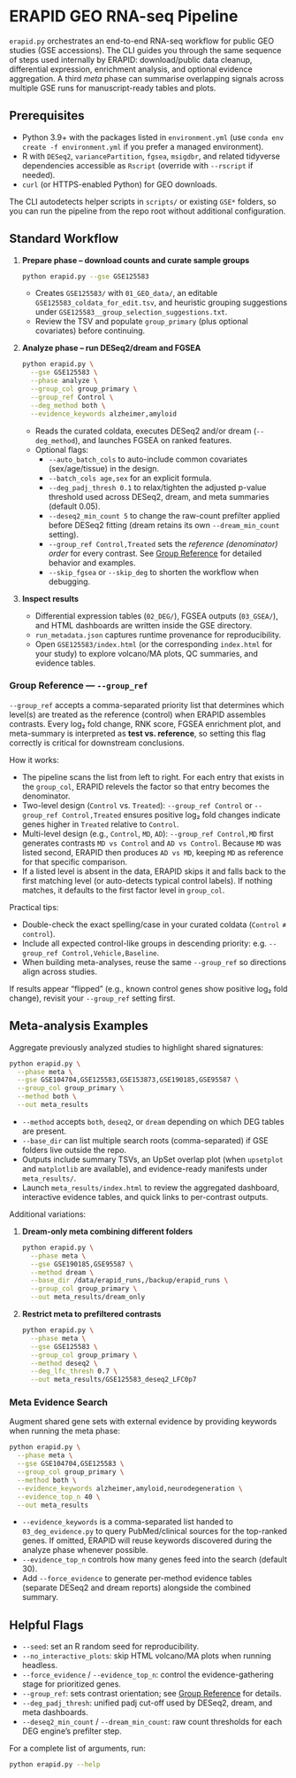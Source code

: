 # ERAPID GEO RNA-seq Pipeline

`erapid.py` orchestrates an end-to-end RNA-seq workflow for public GEO studies (GSE accessions). The CLI guides you through the same sequence of steps used internally by ERAPID: download/public data cleanup, differential expression, enrichment analysis, and optional evidence aggregation. A third *meta* phase can summarise overlapping signals across multiple GSE runs for manuscript-ready tables and plots.

## Prerequisites

- Python 3.9+ with the packages listed in `environment.yml` (use `conda env create -f environment.yml` if you prefer a managed environment).
- R with `DESeq2`, `variancePartition`, `fgsea`, `msigdbr`, and related tidyverse dependencies accessible as `Rscript` (override with `--rscript` if needed).
- `curl` (or HTTPS-enabled Python) for GEO downloads.

The CLI autodetects helper scripts in `scripts/` or existing `GSE*` folders, so you can run the pipeline from the repo root without additional configuration.

## Standard Workflow

1. **Prepare phase – download counts and curate sample groups**

   ```bash
   python erapid.py --gse GSE125583
   ```

   - Creates `GSE125583/` with `01_GEO_data/`, an editable `GSE125583_coldata_for_edit.tsv`, and heuristic grouping suggestions under `GSE125583__group_selection_suggestions.txt`.
   - Review the TSV and populate `group_primary` (plus optional covariates) before continuing.

2. **Analyze phase – run DESeq2/dream and FGSEA**

   ```bash
   python erapid.py \
     --gse GSE125583 \
     --phase analyze \
     --group_col group_primary \
     --group_ref Control \
     --deg_method both \
     --evidence_keywords alzheimer,amyloid
   ```

   - Reads the curated coldata, executes DESeq2 and/or dream (`--deg_method`), and launches FGSEA on ranked features.
   - Optional flags:
     - `--auto_batch_cols` to auto-include common covariates (sex/age/tissue) in the design.
     - `--batch_cols age,sex` for an explicit formula.
     - `--deg_padj_thresh 0.1` to relax/tighten the adjusted p-value threshold used across DESeq2, dream, and meta summaries (default 0.05).
     - `--deseq2_min_count 5` to change the raw-count prefilter applied before DESeq2 fitting (dream retains its own `--dream_min_count` setting).
     - `--group_ref Control,Treated` sets the *reference (denominator) order* for every contrast. See [Group Reference](#group-reference---group_ref) for detailed behavior and examples.
     - `--skip_fgsea` or `--skip_deg` to shorten the workflow when debugging.

3. **Inspect results**
   - Differential expression tables (`02_DEG/`), FGSEA outputs (`03_GSEA/`), and HTML dashboards are written inside the GSE directory.
   - `run_metadata.json` captures runtime provenance for reproducibility.
   - Open `GSE125583/index.html` (or the corresponding `index.html` for your study) to explore volcano/MA plots, QC summaries, and evidence tables.

### Group Reference — `--group_ref`

`--group_ref` accepts a comma-separated priority list that determines which level(s) are treated as the reference (control) when ERAPID assembles contrasts. Every log₂ fold change, RNK score, FGSEA enrichment plot, and meta-summary is interpreted as **test vs. reference**, so setting this flag correctly is critical for downstream conclusions.

How it works:
- The pipeline scans the list from left to right. For each entry that exists in the `group_col`, ERAPID relevels the factor so that entry becomes the denominator.
- Two-level design (`Control` vs. `Treated`): `--group_ref Control` or `--group_ref Control,Treated` ensures positive log₂ fold changes indicate genes higher in `Treated` relative to `Control`.
- Multi-level design (e.g., `Control`, `MD`, `AD`): `--group_ref Control,MD` first generates contrasts `MD vs Control` and `AD vs Control`. Because `MD` was listed second, ERAPID then produces `AD vs MD`, keeping `MD` as reference for that specific comparison.
- If a listed level is absent in the data, ERAPID skips it and falls back to the first matching level (or auto-detects typical control labels). If nothing matches, it defaults to the first factor level in `group_col`.

Practical tips:
- Double-check the exact spelling/case in your curated coldata (`Control` ≠ `control`).
- Include all expected control-like groups in descending priority: e.g. `--group_ref Control,Vehicle,Baseline`.
- When building meta-analyses, reuse the same `--group_ref` so directions align across studies.

If results appear “flipped” (e.g., known control genes show positive log₂ fold change), revisit your `--group_ref` setting first.

## Meta-analysis Examples

Aggregate previously analyzed studies to highlight shared signatures:

```bash
python erapid.py \
  --phase meta \
  --gse GSE104704,GSE125583,GSE153873,GSE190185,GSE95587 \
  --group_col group_primary \
  --method both \
  --out meta_results
```

- `--method` accepts `both`, `deseq2`, or `dream` depending on which DEG tables are present.
- `--base_dir` can list multiple search roots (comma-separated) if GSE folders live outside the repo.
- Outputs include summary TSVs, an UpSet overlap plot (when `upsetplot` and `matplotlib` are available), and evidence-ready manifests under `meta_results/`.
- Launch `meta_results/index.html` to review the aggregated dashboard, interactive evidence tables, and quick links to per-contrast outputs.

Additional variations:

1. **Dream-only meta combining different folders**
   ```bash
   python erapid.py \
     --phase meta \
     --gse GSE190185,GSE95587 \
     --method dream \
     --base_dir /data/erapid_runs,/backup/erapid_runs \
     --group_col group_primary \
     --out meta_results/dream_only
   ```

2. **Restrict meta to prefiltered contrasts**
   ```bash
   python erapid.py \
     --phase meta \
     --gse GSE125583 \
     --group_col group_primary \
     --method deseq2 \
     --deg_lfc_thresh 0.7 \
     --out meta_results/GSE125583_deseq2_LFC0p7
   ```

### Meta Evidence Search

Augment shared gene sets with external evidence by providing keywords when running the meta phase:

```bash
python erapid.py \
  --phase meta \
  --gse GSE104704,GSE125583 \
  --group_col group_primary \
  --method both \
  --evidence_keywords alzheimer,amyloid,neurodegeneration \
  --evidence_top_n 40 \
  --out meta_results
```

- `--evidence_keywords` is a comma-separated list handed to `03_deg_evidence.py` to query PubMed/clinical sources for the top-ranked genes. If omitted, ERAPID will reuse keywords discovered during the analyze phase whenever possible.
- `--evidence_top_n` controls how many genes feed into the search (default 30).
- Add `--force_evidence` to generate per-method evidence tables (separate DESeq2 and dream reports) alongside the combined summary.

## Helpful Flags

- `--seed`: set an R random seed for reproducibility.
- `--no_interactive_plots`: skip HTML volcano/MA plots when running headless.
- `--force_evidence` / `--evidence_top_n`: control the evidence-gathering stage for prioritized genes.
- `--group_ref`: sets contrast orientation; see [Group Reference](#group-reference---group_ref) for details.
- `--deg_padj_thresh`: unified padj cut-off used by DESeq2, dream, and meta dashboards.
- `--deseq2_min_count` / `--dream_min_count`: raw count thresholds for each DEG engine’s prefilter step.

For a complete list of arguments, run:

```bash
python erapid.py --help
```
